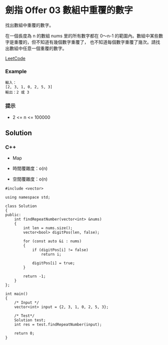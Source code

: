 # 劍指 Offer 03 數組中重覆的數字

找出數組中重覆的數字。


在一個長度為 n 的數組 nums 里的所有數字都在 0～n-1 的範圍內。數組中某些數字是重覆的，但不知道有幾個數字重覆了，
也不知道每個數字重覆了幾次。請找出數組中任意一個重覆的數字。

[LeetCode](https://leetcode-cn.com/problems/shu-zu-zhong-zhong-fu-de-shu-zi-lcof/)

### Example

```
輸入：
[2, 3, 1, 0, 2, 5, 3]
輸出：2 或 3 
```

### 提示
* 2 <= n <= 100000

## Solution  

### C++
* Map

* 時間覆雜度：o(n)
* 空間覆雜度：o(n)

```
#include <vector>

using namespace std;

class Solution
{
public:
    int findRepeatNumber(vector<int> &nums)
    {
        int len = nums.size();
        vector<bool> digitPos(len, false);

        for (const auto &i : nums)
        {
            if (digitPos[i] != false)
                return i;
            
            digitPos[i] = true;
        }

        return -1;
    }
};

int main()
{
    /* Input */
    vector<int> input = {2, 3, 1, 0, 2, 5, 3};

    /* Test*/
    Solution test;
    int res = test.findRepeatNumber(input);

    return 0;
}
```
